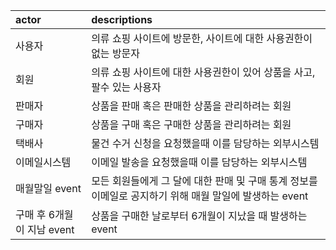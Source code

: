 | actor                      | descriptions                                                                                            |
| :------------------------- | :------------------------------------------------------------------------------------------------------ |
| 사용자                     | 의류 쇼핑 사이트에 방문한, 사이트에 대한 사용권한이 없는 방문자                                         |
| 회원                       | 의류 쇼핑 사이트에 대한 사용권한이 있어 상품을 사고, 팔수 있는 사용자                                   |
| 판매자                     | 상품을 판매 혹은 판매한 상품을 관리하려는 회원                                                          |
| 구매자                     | 상품을 구매 혹은 구매한 상품을 관리하려는 회원                                                          |
| 택배사                     | 물건 수거 신청을 요청했을때 이를 담당하는 외부시스템                                                    |
| 이메일시스템               | 이메일 발송을 요청했을때 이를 담당하는 외부시스템                                                       |
| 매월말일 event             | 모든 회원들에게 그 달에 대한 판매 및 구매 통계 정보를 이메일로 공지하기 위해 매월 말일에 발생하는 event |
| 구매 후 6개월이 지남 event | 상품을 구매한 날로부터 6개월이 지났을 때 발생하는 event                                                 |
